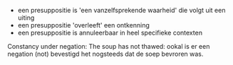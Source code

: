- een presuppositie is 'een vanzelfsprekende waarheid' die volgt uit een uiting
- een presuppositie 'overleeft' een ontkenning
- een presuppositie is annuleerbaar in heel specifieke contexten


Constancy under negation:
The soup has not thawed: ookal is er een negation (not) bevestigd het nogsteeds dat de soep bevroren was.

